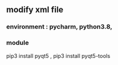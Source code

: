 ## modify xml file
### environment : pycharm, python3.8,
### module
pip3 install pyqt5 , pip3 install pyqt5-tools